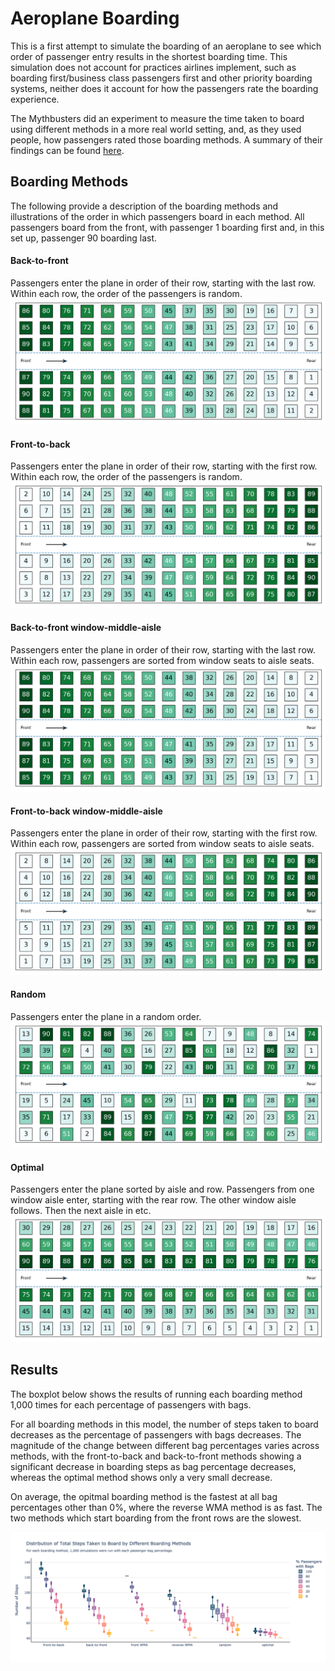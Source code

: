 # Aeroplane Boarding

This is a first attempt to simulate the boarding of an aeroplane to see which order of passenger entry results in the shortest boarding time. This simulation does not account for practices airlines implement, such as boarding first/business class passengers first and other priority boarding systems, neither does it account for how the passengers rate the boarding experience.

The Mythbusters did an experiment to measure the time taken to board using different methods in a more real world setting, and, as they used people, how passengers rated those boarding methods. A summary of their findings can be found [here](https://travelupdate.com/mythbusters-boarding-styles/).

## Boarding Methods

The following provide a description of the boarding methods and illustrations of the order in which passengers board in each method. All passengers board from the front, with passenger 1 boarding first and, in this set up, passenger 90 boarding last.

#### Back-to-front
Passengers enter the plane in order of their row, starting with the last row. Within each row, the order of the passengers is random.
![alt text for screen readers](boarding_methods/back-to-front.png "Back-to-front boarding method")

#### Front-to-back
Passengers enter the plane in order of their row, starting with the first row. Within each row, the order of the passengers is random.
![alt text for screen readers](boarding_methods/front-to-back.png "Front-to-back boarding method")

#### Back-to-front window-middle-aisle
Passengers enter the plane in order of their row, starting with the last row. Within each row, passengers are sorted from window seats to aisle seats.
![alt text for screen readers](boarding_methods/reverse_WMA.png "Back-to-front window-middle-aisle boarding method")

#### Front-to-back window-middle-aisle
Passengers enter the plane in order of their row, starting with the first row. Within each row, passengers are sorted from window seats to aisle seats.
![alt text for screen readers](boarding_methods/front_WMA.png "Front-to-back window-middle-aisle boarding method")

#### Random
Passengers enter the plane in a random order.
![alt text for screen readers](boarding_methods/random.png "Random boarding order")

#### Optimal
Passengers enter the plane sorted by aisle and row. Passengers from one window aisle enter, starting with the rear row. The other window aisle follows. Then the next aisle in etc.
![alt text for screen readers](boarding_methods/optimal.png "Optimal boarding method")


## Results

The boxplot below shows the results of running each boarding method 1,000 times for each percentage of passengers with bags.

For all boarding methods in this model, the number of steps taken to board decreases as the percentage of passengers with bags decreases. The magnitude of the change between different bag percentages varies across methods, with the front-to-back and back-to-front methods showing a significant decrease in boarding steps as bag percentage decreases, whereas the optimal method shows only a very small decrease.

On average, the opitmal boarding method is the fastest at all bag percentages other than 0%, where the reverse WMA method is as fast. The two methods which start boarding from the front rows are the slowest.

![alt text for screen readers](graphs/simulations.png "Simulation Results")